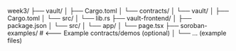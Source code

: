 week3/
├── vault/
│   ├── Cargo.toml
│   └── contracts/
│       └── vault/
│           ├── Cargo.toml
│           └── src/
│               └── lib.rs
├── vault-frontend/
│   ├── package.json
│   └── src/
│       └── app/
│           └── page.tsx
├── soroban-examples/         # <--- Example contracts/demos (optional)
│   └── ... (example files)
